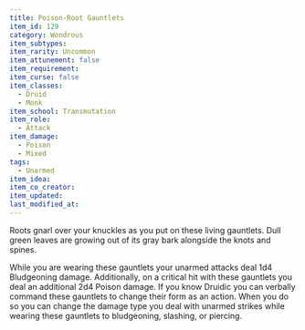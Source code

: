 ```yaml
---
title: Poison-Root Gauntlets
item_id: 129
category: Wondrous
item_subtypes:
item_rarity: Uncommon
item_attunement: false
item_requirement:
item_curse: false
item_classes:
  - Druid
  - Monk
item_school: Transmutation
item_role:
  - Attack
item_damage:
  - Poison
  - Mixed
tags:
  - Unarmed
item_idea:
item_co_creator:
item_updated:
last_modified_at:
---
```


Roots gnarl over your knuckles as you put on these living gauntlets. Dull green leaves are growing out of its gray bark alongside the knots and spines.

While you are wearing these gauntlets your unarmed attacks deal 1d4 Bludgeoning damage. Additionally, on a critical hit with these gauntlets you deal an additional 2d4 Poison damage.
If you know Druidic you can verbally command these gauntlets to change their form as an action. When you do so you can change the damage type you deal with unarmed strikes while wearing these gauntlets to bludgeoning, slashing, or piercing.
